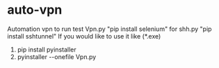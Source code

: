 # auto-vpn
Automation vpn
to run test Vpn.py "pip install selenium"
for shh.py  "pip install sshtunnel"
If you would like to use it like (*.exe)
  1. pip install pyinstaller
  2. pyinstaller --onefile Vpn.py
